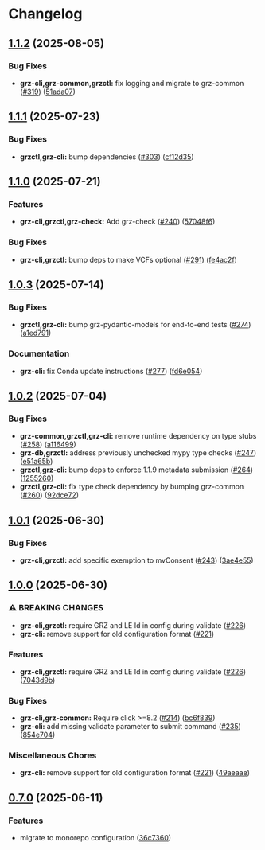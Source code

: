 # Changelog

## [1.1.2](https://github.com/BfArM-MVH/grz-tools/compare/grz-cli-v1.1.1...grz-cli-v1.1.2) (2025-08-05)


### Bug Fixes

* **grz-cli,grz-common,grzctl:** fix logging and migrate to grz-common ([#319](https://github.com/BfArM-MVH/grz-tools/issues/319)) ([51ada07](https://github.com/BfArM-MVH/grz-tools/commit/51ada073a2af93ba1a1c48f069b4546ce9bd2975))

## [1.1.1](https://github.com/BfArM-MVH/grz-tools/compare/grz-cli-v1.1.0...grz-cli-v1.1.1) (2025-07-23)


### Bug Fixes

* **grzctl,grz-cli:** bump dependencies ([#303](https://github.com/BfArM-MVH/grz-tools/issues/303)) ([cf12d35](https://github.com/BfArM-MVH/grz-tools/commit/cf12d35a7a20dcb5494a3576ccc06c393f763367))

## [1.1.0](https://github.com/BfArM-MVH/grz-tools/compare/grz-cli-v1.0.3...grz-cli-v1.1.0) (2025-07-21)


### Features

* **grz-cli,grzctl,grz-check:** Add grz-check ([#240](https://github.com/BfArM-MVH/grz-tools/issues/240)) ([57048f6](https://github.com/BfArM-MVH/grz-tools/commit/57048f66888cb566887e627a2b973c3f8b1b83c5))


### Bug Fixes

* **grz-cli,grzctl:** bump deps to make VCFs optional ([#291](https://github.com/BfArM-MVH/grz-tools/issues/291)) ([fe4ac2f](https://github.com/BfArM-MVH/grz-tools/commit/fe4ac2f8230b804ad9ec2c6d2102207ab97b0365))

## [1.0.3](https://github.com/BfArM-MVH/grz-tools/compare/grz-cli-v1.0.2...grz-cli-v1.0.3) (2025-07-14)


### Bug Fixes

* **grzctl,grz-cli:** bump grz-pydantic-models for end-to-end tests ([#274](https://github.com/BfArM-MVH/grz-tools/issues/274)) ([a1ed791](https://github.com/BfArM-MVH/grz-tools/commit/a1ed791f1f9fce52d08f8e70fba12a674336d250))


### Documentation

* **grz-cli:** fix Conda update instructions ([#277](https://github.com/BfArM-MVH/grz-tools/issues/277)) ([fd6e054](https://github.com/BfArM-MVH/grz-tools/commit/fd6e054a8f8e80e1d3ab659ca1b9906199030c18))

## [1.0.2](https://github.com/BfArM-MVH/grz-tools/compare/grz-cli-v1.0.1...grz-cli-v1.0.2) (2025-07-04)


### Bug Fixes

* **grz-common,grzctl,grz-cli:** remove runtime dependency on type stubs ([#258](https://github.com/BfArM-MVH/grz-tools/issues/258)) ([a116499](https://github.com/BfArM-MVH/grz-tools/commit/a116499de19655ec9c4a43093c2c077dd10efbbc))
* **grz-db,grzctl:** address previously unchecked mypy type checks ([#247](https://github.com/BfArM-MVH/grz-tools/issues/247)) ([e51a65b](https://github.com/BfArM-MVH/grz-tools/commit/e51a65b090c891f44c6c4cc7199138d4cb15c07a))
* **grzctl,grz-cli:** bump deps to enforce 1.1.9 metadata submission ([#264](https://github.com/BfArM-MVH/grz-tools/issues/264)) ([1255260](https://github.com/BfArM-MVH/grz-tools/commit/1255260e4af25d342e1c17e803aa6f6152de69c7))
* **grzctl,grz-cli:** fix type check dependency by bumping grz-common ([#260](https://github.com/BfArM-MVH/grz-tools/issues/260)) ([92dce72](https://github.com/BfArM-MVH/grz-tools/commit/92dce723d8d2fbc7c11d03e2ebea98f7a0f4da19))

## [1.0.1](https://github.com/BfArM-MVH/grz-tools/compare/grz-cli-v1.0.0...grz-cli-v1.0.1) (2025-06-30)


### Bug Fixes

* **grz-cli,grzctl:** add specific exemption to mvConsent ([#243](https://github.com/BfArM-MVH/grz-tools/issues/243)) ([3ae4e55](https://github.com/BfArM-MVH/grz-tools/commit/3ae4e5513259933671146c40458e2c485a8fa612))

## [1.0.0](https://github.com/BfArM-MVH/grz-tools/compare/grz-cli-v0.7.0...grz-cli-v1.0.0) (2025-06-30)


### ⚠ BREAKING CHANGES

* **grz-cli,grzctl:** require GRZ and LE Id in config during validate ([#226](https://github.com/BfArM-MVH/grz-tools/issues/226))
* **grz-cli:** remove support for old configuration format ([#221](https://github.com/BfArM-MVH/grz-tools/issues/221))

### Features

* **grz-cli,grzctl:** require GRZ and LE Id in config during validate ([#226](https://github.com/BfArM-MVH/grz-tools/issues/226)) ([7043d9b](https://github.com/BfArM-MVH/grz-tools/commit/7043d9b3d66fcbd66bc102d9d0608467293ff7e1))


### Bug Fixes

* **grz-cli,grz-common:** Require click &gt;=8.2 ([#214](https://github.com/BfArM-MVH/grz-tools/issues/214)) ([bc6f839](https://github.com/BfArM-MVH/grz-tools/commit/bc6f839efa3a7b88025af66199b7eea06ac688ef))
* **grz-cli:** add missing validate parameter to submit command ([#235](https://github.com/BfArM-MVH/grz-tools/issues/235)) ([854e704](https://github.com/BfArM-MVH/grz-tools/commit/854e7046fc9bacf6a6aa71d8d6a0b4ea4b5d6d65))


### Miscellaneous Chores

* **grz-cli:** remove support for old configuration format ([#221](https://github.com/BfArM-MVH/grz-tools/issues/221)) ([49aeaae](https://github.com/BfArM-MVH/grz-tools/commit/49aeaae693a09a42505fe2606f1db8d85c1a4d21))

## [0.7.0](https://github.com/BfArM-MVH/grz-tools/compare/grz-cli-v0.6.1...grz-cli-v0.7.0) (2025-06-11)


### Features

* migrate to monorepo configuration ([36c7360](https://github.com/BfArM-MVH/grz-tools/commit/36c736044ce09473cc664b4471117465c5cab9a3))
